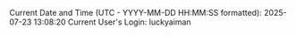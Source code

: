 Current Date and Time (UTC - YYYY-MM-DD HH:MM:SS formatted): 2025-07-23 13:08:20
Current User's Login: luckyaiman
